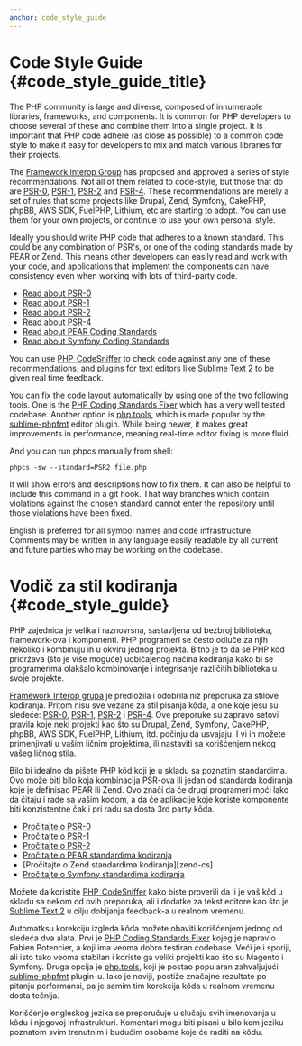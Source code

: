 ```yaml
---
anchor: code_style_guide
---
```


# Code Style Guide {#code_style_guide_title}

The PHP community is large and diverse, composed of innumerable libraries, frameworks, and components. It is common for
PHP developers to choose several of these and combine them into a single project. It is important that PHP code adhere
(as close as possible) to a common code style to make it easy for developers to mix and match various libraries for
their projects.

The [Framework Interop Group][fig] has proposed and approved a series of style recommendations. Not all of them related
to code-style, but those that do are [PSR-0][psr0], [PSR-1][psr1], [PSR-2][psr2] and [PSR-4][psr4]. These
recommendations are merely a set of rules that some projects like Drupal, Zend, Symfony, CakePHP, phpBB, AWS SDK,
FuelPHP, Lithium, etc are starting to adopt. You can use them for your own projects, or continue to use your own
personal style.

Ideally you should write PHP code that adheres to a known standard. This could be any combination of PSR's, or one
of the coding standards made by PEAR or Zend. This means other developers can easily read and work with your code, and
applications that implement the components can have consistency even when working with lots of third-party code.

* [Read about PSR-0][psr0]
* [Read about PSR-1][psr1]
* [Read about PSR-2][psr2]
* [Read about PSR-4][psr4]
* [Read about PEAR Coding Standards][pear-cs]
* [Read about Symfony Coding Standards][symfony-cs]

You can use [PHP_CodeSniffer][phpcs] to check code against any one of these recommendations, and plugins for text
editors like [Sublime Text 2][st-cs] to be given real time feedback.

You can fix the code layout automatically by using one of the two following tools. One is the [PHP Coding Standards Fixer][phpcsfixer] which has a very well tested codebase. 
Another option is [php.tools][phptools], which is made popular by the [sublime-phpfmt][sublime-phpfmt] editor plugin. While being newer, it makes great improvements in performance, meaning real-time editor fixing is more fluid.

And you can run phpcs manually from shell:

    phpcs -sw --standard=PSR2 file.php

It will show errors and descriptions how to fix them.
It can also be helpful to include this command in a git hook.
That way branches which contain violations against the chosen standard cannot enter the repository
until those violations have been fixed.

English is preferred for all symbol names and code infrastructure. Comments may be written in any language easily
readable by all current and future parties who may be working on the codebase.
# Vodič za stil kodiranja {#code_style_guide}

PHP zajednica je velika i raznovrsna, sastavljena od bezbroj biblioteka, framework-ova i komponenti.
PHP programeri se često odluče za njih nekoliko i kombinuju ih u okviru jednog projekta. Bitno je to
da se PHP kôd pridržava (što je više moguće) uobičajenog načina kodiranja kako bi se programerima
olakšalo kombinovanje i integrisanje različitih biblioteka u svoje projekte.

[Framework Interop grupa][fig] je predložila i odobrila niz preporuka za stilove kodiranja. Pritom nisu sve
vezane za stil pisanja kôda, a one koje jesu su sledeće: [PSR-0][psr0], [PSR-1][psr1], [PSR-2][psr2] i [PSR-4][psr4].
Ove preporuke su zapravo setovi pravila koje neki projekti kao što su Drupal, Zend, Symfony, CakePHP, phpBB,
AWS SDK, FuelPHP, Lithium, itd. počinju da usvajaju. I vi ih možete primenjivati u vašim ličnim projektima,
ili nastaviti sa korišćenjem nekog vašeg ličnog stila.

Bilo bi idealno da pišete PHP kôd koji je u skladu sa poznatim standardima. Ovo može biti bilo koja kombinacija PSR-ova
ili jedan od standarda kodiranja koje je definisao PEAR ili Zend. Ovo znači da će drugi programeri moći lako da čitaju
i rade sa vašim kodom, a da će aplikacije koje koriste komponente biti konzistentne čak i pri radu sa dosta 3rd party kôda.

* [Pročitajte o PSR-0][psr0]
* [Pročitajte o PSR-1][psr1]
* [Pročitajte o PSR-2][psr2]
* [Pročitajte o PEAR standardima kodiranja][pear-cs]
* [Pročitajte o Zend standardima kodiranja][zend-cs]
* [Pročitajte o Symfony standardima kodiranja][symfony-cs]

Možete da koristite [PHP_CodeSniffer][phpcs] kako biste proverili da li je vaš kôd u skladu sa nekom od ovih preporuka,
ali i dodatke za tekst editore kao što je [Sublime Text 2][st-cs] u cilju dobijanja feedback-a u realnom vremenu.

Automatksu korekciju izgleda kôda možete obaviti korišćenjem jednog od sledeća dva alata. Prvi je [PHP Coding Standards Fixer][phpcsfixer]
kojeg je napravio Fabien Potencier, a koji ima veoma dobro testiran codebase. Veći je i sporiji, ali isto tako
veoma stabilan i koriste ga veliki projekti kao što su Magento i Symfony. Druga opcija je [php.tools][phptools],
koji je postao popularan zahvaljujući [sublime-phpfmt][sublime-phpfmt] plugin-u. Iako je noviji, postiže značajne
rezultate po pitanju performansi, pa je samim tim korekcija kôda u realnom vremenu dosta tečnija.

Korišćenje engleskog jezika se preporučuje u slučaju svih imenovanja u kôdu i njegovoj infrastrukturi.
Komentari mogu biti pisani u bilo kom jeziku poznatom svim trenutnim i budućim osobama koje će raditi na kôdu.


[fig]: http://www.php-fig.org/
[psr0]: https://github.com/php-fig/fig-standards/blob/master/accepted/PSR-0.md
[psr1]: https://github.com/php-fig/fig-standards/blob/master/accepted/PSR-1-basic-coding-standard.md
[psr2]: https://github.com/php-fig/fig-standards/blob/master/accepted/PSR-2-coding-style-guide.md
[psr4]: https://github.com/php-fig/fig-standards/blob/master/accepted/PSR-4-autoloader.md
[pear-cs]: http://pear.php.net/manual/en/standards.php
[symfony-cs]: http://symfony.com/doc/current/contributing/code/standards.html
[phpcs]: http://pear.php.net/package/PHP_CodeSniffer/
[st-cs]: https://github.com/benmatselby/sublime-phpcs
[phpcsfixer]: http://cs.sensiolabs.org/
[phptools]: https://github.com/dericofilho/php.tools
[sublime-phpfmt]: https://github.com/dericofilho/sublime-phpfmt
